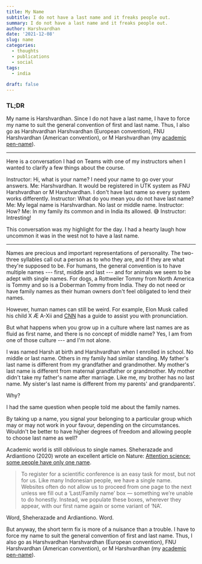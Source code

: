 ```yaml
---
title: My Name
subtitle: I do not have a last name and it freaks people out.
summary: I do not have a last name and it freaks people out.
author: Harshvardhan
date: '2021-12-08'
slug: name
categories:
  - thoughts
  - publications
  - social
tags:
  - india
  
draft: false
---
```


### TL;DR

My name is Harshvardhan. Since I do not have a last name, I have to force my name to suit the general convention of first and last name. Thus, I also go as Harshvardhan Harshvardhan (European convention), FNU Harshvardhan (American convention), or M Harshvardhan (my [academic pen-name](https://orcid.org/0000-0001-8086-544X "ORCID")).

---

Here is a conversation I had on Teams with one of my instructors when I wanted to clarify a few things about the course.

Instructor: Hi, what is your name? I need your name to go over your answers.
Me: Harshvardhan. It would be registered in UTK system as FNU Harshvardhan or M Harshvardhan. I don't have last name so every system works differently.
Instructor: What do you mean you do not have last name?
Me: My legal name is Harshvardhan. No last or middle name.
Instructor: How?
Me: In my family its common and in India its allowed. :sweat_smile:
Instructor: Intresting!

This conversation was my highlight for the day. I had a hearty laugh how uncommon it was in the west not to have a last name.

---

Names are precious and important representations of personality. The two-three syllables call out a person as to who they are, and if they are what they're supposed to be. For humans, the general convention is to have multiple names --- first, middle and last --- and for animals we seem to be adept with single names. For dogs, a Rottweiler Tommy from North America is Tommy and so is a Doberman Tommy from India. They do not need or have family names as their human owners don't feel obligated to lend their names.

However, human names can still be weird. For example, Elon Musk called his child X Æ A-Xii and [CNN](https://www.cnn.com/2020/05/08/entertainment/elon-musk-grimes-baby-name-pronunciation-scli-intl/index.html) has a guide to assist you with pronunciation.

But what happens when you grow up in a culture where last names are as fluid as first name, and there is no concept of middle name? Yes, I am from one of those culture --- and I'm not alone.

I was named Harsh at birth and Harshvardhan when I enrolled in school. No middle or last name. Others in my family had similar standing. My father's last name is different from my grandfather and grandmother. My mother's last name is different from maternal grandfather or grandmother. My mother didn't take my father's name after marriage. Like me, my brother has no last name. My sister's last name is different from my parents' and grandparents'.

Why?

I had the same question when people told me about the family names.

By taking up a name, you signal your belonging to a particular group which may or may not work in your favour, depending on the circumstances. Wouldn't be better to have higher degrees of freedom and allowing people to choose last name as well?

Academic world is still oblivious to single names. Sheherazade and Ardiantiono (2020) wrote an excellent article on Nature: [Attention science: some people have only one name](https://www.nature.com/articles/d41586-020-02761-z).

> To register for a scientific conference is an easy task for most, but not for us. Like many Indonesian people, we have a single name. Websites often do not allow us to proceed from one page to the next unless we fill out a ‘Last/Family name’ box — something we’re unable to do honestly. Instead, we populate these boxes, wherever they appear, with our first name again or some variant of ‘NA’.

Word, Sheherazade and Ardiantiono. Word.

But anyway, the short term fix is more of a nuisance than a trouble. I have to force my name to suit the general convention of first and last name. Thus, I also go as Harshvardhan Harshvardhan (European convention), FNU Harshvardhan (American convention), or M Harshvardhan (my [academic pen-name](https://orcid.org/0000-0001-8086-544X "ORCID")).


